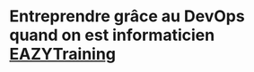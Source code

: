 # Entreprendre grâce au DevOps quand on est informaticien [EAZYTraining](https://eazytraining.fr/cours/entreprendre-grace-au-devops-quand-on-est-informaticien)
